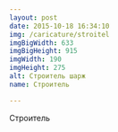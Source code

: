 ```yaml
---
layout: post
date: 2015-10-18 16:34:10
img: /caricature/stroitel
imgBigWidth: 633
imgBigHeight: 915
imgWidth: 190
imgHeight: 275
alt: Строитель шарж
name: Строитель

---
```


Строитель


